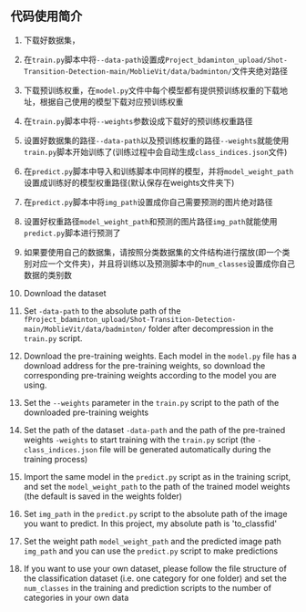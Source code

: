 ## 代码使用简介

1. 下载好数据集，
2. 在`train.py`脚本中将`--data-path`设置成`Project_bdaminton_upload/Shot-Transition-Detection-main/MoblieVit/data/badminton/`文件夹绝对路径
3. 下载预训练权重，在`model.py`文件中每个模型都有提供预训练权重的下载地址，根据自己使用的模型下载对应预训练权重
4. 在`train.py`脚本中将`--weights`参数设成下载好的预训练权重路径
5. 设置好数据集的路径`--data-path`以及预训练权重的路径`--weights`就能使用`train.py`脚本开始训练了(训练过程中会自动生成`class_indices.json`文件)
6. 在`predict.py`脚本中导入和训练脚本中同样的模型，并将`model_weight_path`设置成训练好的模型权重路径(默认保存在weights文件夹下)
7. 在`predict.py`脚本中将`img_path`设置成你自己需要预测的图片绝对路径
8. 设置好权重路径`model_weight_path`和预测的图片路径`img_path`就能使用`predict.py`脚本进行预测了
9. 如果要使用自己的数据集，请按照分类数据集的文件结构进行摆放(即一个类别对应一个文件夹)，并且将训练以及预测脚本中的`num_classes`设置成你自己数据的类别数


1. Download the dataset
2. Set `-data-path` to the absolute path of the `fProject_bdaminton_upload/Shot-Transition-Detection-main/MoblieVit/data/badminton/` folder after decompression in the `train.py` script.
3. Download the pre-training weights. Each model in the `model.py` file has a download address for the pre-training weights, so download the corresponding pre-training weights according to the model you are using.
4. Set the `--weights` parameter in the `train.py` script to the path of the downloaded pre-training weights
5. Set the path of the dataset `-data-path` and the path of the pre-trained weights `-weights` to start training with the `train.py` script (the `-class_indices.json` file will be generated automatically during the training process)
6. Import the same model in the `predict.py` script as in the training script, and set the `model_weight_path` to the path of the trained model weights (the default is saved in the weights folder)
7. Set `img_path` in the `predict.py` script to the absolute path of the image you want to predict. In this project, my absolute path is 'to_classfid'
8. Set the weight path `model_weight_path` and the predicted image path `img_path` and you can use the `predict.py` script to make predictions
9. If you want to use your own dataset, please follow the file structure of the classification dataset (i.e. one category for one folder) and set the `num_classes` in the training and prediction scripts to the number of categories in your own data

